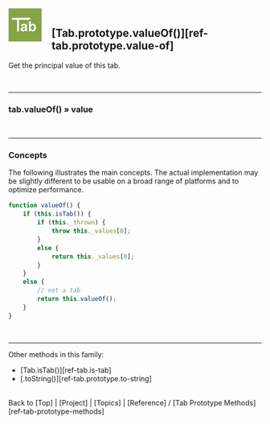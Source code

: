 <a name="top" ></a>

<img src="../img/tab-logo128.png" alt="Tab logo" align="left" style="float:left; margin-top:-22px;" height="66" /><img src="../img/1x1.png" align="left" style="float:left;" height="44" width="20" />
## [Tab.prototype.valueOf()][ref-tab.prototype.value-of]

Get the principal value of this tab.

<br />

---
### tab.valueOf() » value

<br />

---
### Concepts

The following illustrates the main concepts.  The actual implementation may be slightly different to be usable on a broad range of platforms and to optimize performance.

````javascript
function valueOf() {
    if (this.isTab()) {
        if (this._thrown) {
            throw this._values[0];
        }
        else {
            return this._values[0];
        }
    }
    else {
        // not a tab
        return this.valueOf();
    }
}
````

<br />

---

Other methods in this family:
*   [Tab.isTab()][ref-tab.is-tab]
*   [.toString()][ref-tab.prototype.to-string]



<br /> Back to [Top] | [Project] | [Topics] | [Reference] / [Tab Prototype Methods][ref-tab-prototype-methods] <br />
